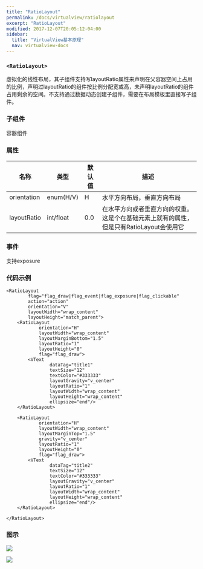 ```yaml
---
title: "RatioLayout"
permalink: /docs/virtualview/ratiolayout
excerpt: "RatioLayout"
modified: 2017-12-07T20:05:12-04:00
sidebar:
  title: "VirtualView基本原理"
  nav: virtualview-docs
---
```


### `<RatioLayout>`

虚拟化的线性布局，其子组件支持写layoutRatio属性来声明在父容器空间上占用的比例，声明过layoutRatio的组件按比例分配宽或高，未声明layoutRatio的组件占用剩余的空间。不支持通过数据动态创建子组件，需要在布局模板里直接写子组件。

### 子组件
容器组件

### 属性

|名称|类型|默认值|描述|
|---|---|---|---|
|orientation|enum(H/V)|H|水平方向布局，垂直方向布局|
|layoutRatio|int/float|0.0|在水平方向或者垂直方向的权重。这是个在基础元素上就有的属性，但是只有RatioLayout会使用它|

### 事件

支持exposure

### 代码示例

```
<RatioLayout
        flag="flag_draw|flag_event|flag_exposure|flag_clickable"
        action="action"
        orientation="V"
        layoutWidth="wrap_content"
        layoutHeight="match_parent">
    <RatioLayout
            orientation="H"
            layoutWidth="wrap_content"
            layoutMarginBottom="1.5"
            layoutRatio="1"
            layoutHeight="0"
            flag="flag_draw">
        <VText
                dataTag="title1"
                textSize="12"
                textColor="#333333"
                layoutGravity="v_center"
                layoutRatio="1"
                layoutWidth="wrap_content"
                layoutHeight="wrap_content"
                ellipsize="end"/>
    </RatioLayout>

    <RatioLayout
            orientation="H"
            layoutWidth="wrap_content"
            layoutMarginTop="1.5"
            gravity="v_center"
            layoutRatio="1"
            layoutHeight="0"
            flag="flag_draw">
        <VText
                dataTag="title2"
                textSize="12"
                textColor="#333333"
                layoutGravity="v_center"
                layoutRatio="1"
                layoutWidth="wrap_content"
                layoutHeight="wrap_content"
                ellipsize="end"/>
    </RatioLayout>

</RatioLayout>
``` 

### 图示

![](https://gw.alicdn.com/tfs/TB1bwTpfiqAXuNjy1XdXXaYcVXa-270-480.png)

![](https://gw.alicdn.com/tfs/TB1cwTpfiqAXuNjy1XdXXaYcVXa-270-480.png)
